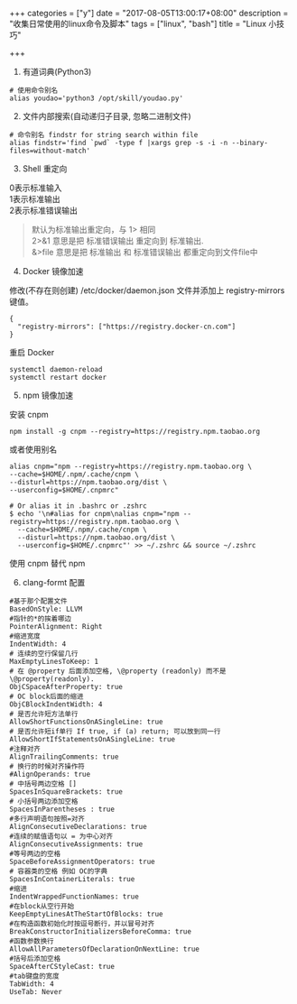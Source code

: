 +++
categories = ["y"]
date = "2017-08-05T13:00:17+08:00"
description = "收集日常使用的linux命令及脚本"
tags = ["linux", "bash"]
title = "Linux 小技巧"

+++

1. 有道词典(Python3)

```
# 使用命令别名
alias youdao='python3 /opt/skill/youdao.py'
```

2. 文件内部搜索(自动递归子目录, 忽略二进制文件)

```
# 命令别名 findstr for string search within file
alias findstr='find `pwd` -type f |xargs grep -s -i -n --binary-files=without-match'
```

3. Shell 重定向

>
0表示标准输入  
1表示标准输出  
2表示标准错误输出  
> 默认为标准输出重定向，与 1> 相同  
2>&1 意思是把 标准错误输出 重定向到 标准输出.  
&>file 意思是把 标准输出 和 标准错误输出 都重定向到文件file中  


4. Docker 镜像加速

修改(不存在则创建) /etc/docker/daemon.json 文件并添加上 registry-mirrors 键值。

```
{
  "registry-mirrors": ["https://registry.docker-cn.com"]
}
```

重启 Docker

```
systemctl daemon-reload
systemctl restart docker
```

5. npm 镜像加速

安装 cnpm 

```
npm install -g cnpm --registry=https://registry.npm.taobao.org
```

或者使用别名

```
alias cnpm="npm --registry=https://registry.npm.taobao.org \
--cache=$HOME/.npm/.cache/cnpm \
--disturl=https://npm.taobao.org/dist \
--userconfig=$HOME/.cnpmrc"

# Or alias it in .bashrc or .zshrc
$ echo '\n#alias for cnpm\nalias cnpm="npm --registry=https://registry.npm.taobao.org \
  --cache=$HOME/.npm/.cache/cnpm \
  --disturl=https://npm.taobao.org/dist \
  --userconfig=$HOME/.cnpmrc"' >> ~/.zshrc && source ~/.zshrc
```

使用 cnpm 替代 npm

6. clang-formt 配置

```
#基于那个配置文件
BasedOnStyle: LLVM
#指针的*的挨着哪边
PointerAlignment: Right
#缩进宽度
IndentWidth: 4
# 连续的空行保留几行
MaxEmptyLinesToKeep: 1
# 在 @property 后面添加空格, \@property (readonly) 而不是 \@property(readonly).
ObjCSpaceAfterProperty: true
# OC block后面的缩进
ObjCBlockIndentWidth: 4
# 是否允许短方法单行
AllowShortFunctionsOnASingleLine: true
# 是否允许短if单行 If true, if (a) return; 可以放到同一行
AllowShortIfStatementsOnASingleLine: true
#注释对齐
AlignTrailingComments: true
# 换行的时候对齐操作符
#AlignOperands: true
# 中括号两边空格 [] 
SpacesInSquareBrackets: true
# 小括号两边添加空格
SpacesInParentheses : true
#多行声明语句按照=对齐
AlignConsecutiveDeclarations: true
#连续的赋值语句以 = 为中心对齐
AlignConsecutiveAssignments: true
#等号两边的空格
SpaceBeforeAssignmentOperators: true
# 容器类的空格 例如 OC的字典
SpacesInContainerLiterals: true
#缩进
IndentWrappedFunctionNames: true
#在block从空行开始
KeepEmptyLinesAtTheStartOfBlocks: true
#在构造函数初始化时按逗号断行，并以冒号对齐
BreakConstructorInitializersBeforeComma: true
#函数参数换行
AllowAllParametersOfDeclarationOnNextLine: true
#括号后添加空格
SpaceAfterCStyleCast: true
#tab键盘的宽度
TabWidth: 4
UseTab: Never

```

